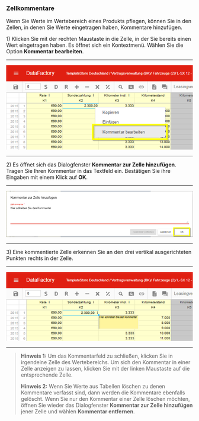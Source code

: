### Zellkommentare

Wenn Sie Werte im Wertebereich eines Produkts pflegen, können Sie in den Zellen, in denen Sie Werte eingetragen haben, Kommentare hinzufügen.

1\) Klicken Sie mit der rechten Maustaste in die Zelle, in der Sie bereits einen Wert eingetragen haben. Es öffnet sich ein Kontextmenü. Wählen Sie die Option **Kommentar bearbeiten**.

---
![](/Pictures/Web-Client/Produkt/Datenerfassung/Zellkommentare/zellkommentare_1.png)

---

2\) Es öffnet sich das Dialogfenster **Kommentar zur Zelle hinzufügen**. Tragen Sie Ihren Kommentar in das Textfeld ein. Bestätigen Sie ihre Eingaben mit einem Klick auf **OK**.

---
![](/Pictures/Web-Client/Produkt/Datenerfassung/Zellkommentare/zellkommentare_2.png)

---

3\) Eine kommentierte Zelle erkennen Sie an den drei vertikal ausgerichteten Punkten rechts in der Zelle.

---
![](/Pictures/Web-Client/Produkt/Datenerfassung/Zellkommentare/zellkommentare_3.png)

---

> **Hinweis 1:** Um das Kommentarfeld zu schließen, klicken Sie in irgendeine Zelle des Wertebereichs. Um sich den Kommentar in einer Zelle anzeigen zu lassen, klicken Sie mit der linken Maustaste auf die entsprechende Zelle.
>
> **Hinweis 2:** Wenn Sie Werte aus Tabellen löschen zu denen Kommentare verfasst sind, dann werden die Kommentare ebenfalls gelöscht. Wenn Sie nur den Kommentar einer Zelle löschen möchten, öffnen Sie wieder das Dialogfenster **Kommentar zur Zelle hinzufügen** jener Zelle und wählen **Kommentar entfernen**.
